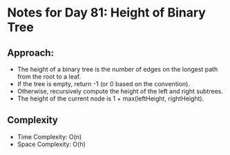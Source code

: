 # Notes for Day 81: Height of Binary Tree

## Approach:

- The height of a binary tree is the number of edges on the longest path from the root to a leaf.
- If the tree is empty, return -1 (or 0 based on the convention).
- Otherwise, recursively compute the height of the left and right subtrees.
- The height of the current node is 1 + max(leftHeight, rightHeight).

## Complexity

- Time Complexity: O(n)
- Space Complexity: O(h)
